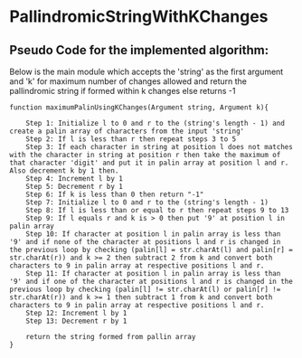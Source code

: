 # PallindromicStringWithKChanges

## Pseudo Code for the implemented algorithm:

Below is the main module which accepts the 'string' as the first argument and 'k' for maximum number of changes allowed and return the pallindromic string if formed within k changes else returns -1

```
function maximumPalinUsingKChanges(Argument string, Argument k){ 
  
    Step 1: Initialize l to 0 and r to the (string's length - 1) and create a palin array of characters from the input 'string'
    Step 2: If l is less than r then repeat steps 3 to 5
    Step 3: If each character in string at position l does not matches with the character in string at position r then take the maximum of that character 'digit' and put it in palin array at position l and r. Also decrement k by 1 then.
    Step 4: Increment l by 1
    Step 5: Decrement r by 1
    Step 6: If k is less than 0 then return "-1"
    Step 7: Initialize l to 0 and r to the (string's length - 1)
    Step 8: If l is less than or equal to r then repeat steps 9 to 13
    Step 9: If l equals r and k is > 0 then put '9' at position l in palin array
    Step 10: If character at position l in palin array is less than '9' and if none of the character at positions l and r is changed in the previous loop by checking (palin[l] = str.charAt(l) and palin[r] = str.charAt(r)) and k >= 2 then subtract 2 from k and convert both characters to 9 in palin array at respective positions l and r.
    Step 11: If character at position l in palin array is less than '9' and if one of the character at positions l and r is changed in the previous loop by checking (palin[l] != str.charAt(l) or palin[r] != str.charAt(r)) and k >= 1 then subtract 1 from k and convert both characters to 9 in palin array at respective positions l and r.
    Step 12: Increment l by 1
    Step 13: Decrement r by 1
  
    return the string formed from pallin array 
} 
```
